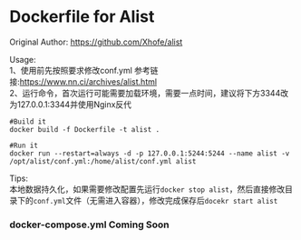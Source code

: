 # Dockerfile for Alist
Original Author: https://github.com/Xhofe/alist  

Usage:  
1、使用前先按照要求修改conf.yml  参考链接:https://www.nn.ci/archives/alist.html  
2、运行命令，首次运行可能需要加载环境，需要一点时间，建议将下方3344改为127.0.0.1:3344并使用Nginx反代  

```
#Build it
docker build -f Dockerfile -t alist .

#Run it
docker run --restart=always -d -p 127.0.0.1:5244:5244 --name alist -v /opt/alist/conf.yml:/home/alist/conf.yml alist
```

Tips:  
本地数据持久化，如果需要修改配置先运行`docker stop alist`，然后直接修改目录下的`conf.yml`文件（无需进入容器），修改完成保存后`docekr start alist`  



### docker-compose.yml Coming Soon

